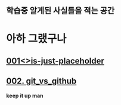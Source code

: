 ## 학습중 알게된 사실들을 적는 공간
# 아하 그랬구나
## [001<>is-just-placeholder](001.<>is-placeholder.md)
## [002. git_vs_github](002.git_vs_github.md)
**keep it up man**